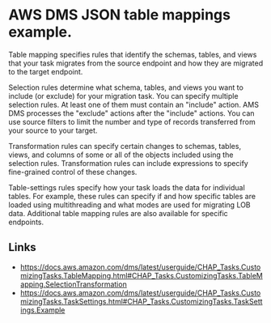 # AWS DMS JSON table mappings example.
Table mapping specifies rules that identify the schemas, tables, and views that your task migrates from the source endpoint and how they are migrated to the target endpoint.

Selection rules determine what schema, tables, and views you want to include (or exclude) for your migration task. You can specify multiple selection rules. At least one of them must contain an "include" action. AMS DMS processes the "exclude" actions after the "include" actions. You can use source filters to limit the number and type of records transferred from your source to your target.

Transformation rules can specify certain changes to schemas, tables, views, and columns of some or all of the objects included using the selection rules. Transformation rules can include expressions to specify fine-grained control of these changes.

Table-settings rules specify how your task loads the data for individual tables. For example, these rules can specify if and how specific tables are loaded using multithreading and what modes are used for migrating LOB data.
Additional table mapping rules are also available for specific endpoints.

## Links
- https://docs.aws.amazon.com/dms/latest/userguide/CHAP_Tasks.CustomizingTasks.TableMapping.html#CHAP_Tasks.CustomizingTasks.TableMapping.SelectionTransformation
- https://docs.aws.amazon.com/dms/latest/userguide/CHAP_Tasks.CustomizingTasks.TaskSettings.html#CHAP_Tasks.CustomizingTasks.TaskSettings.Example

